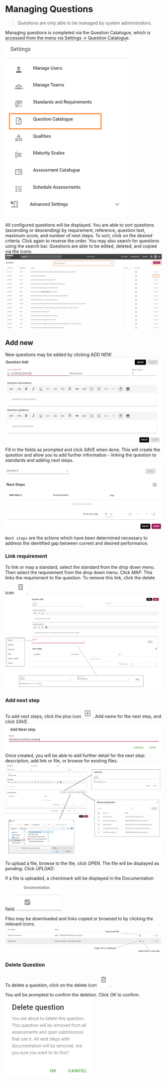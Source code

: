# Managing Questions
>Questions are only able to be managed by system administrators.

Managing questions is completed via the Question Catalogue, which is accessed from the menu via Settings -> Question Catalogue.
![Image](../assets/screenshots/jobs/menu-Qcatalogue.png)

All configured questions will be displayed. You are able to sort questions (ascending or descending) by requirement, reference, question text, maximum score, and number of next steps. To sort, click on the desired criteria. Click again to reverse the order. You may also search for questions using the search bar. Questions are able to be edited, deleted, and copied via the icons. 
![image](../assets/screenshots/jobs/questioncatalogue.png)

## Add new
New questions may be added by clicking _ADD NEW_.
![image](../assets/screenshots/jobs/addQuestion.png)
Fill in the fields as prompted and click _SAVE_ when done. This will create the question and allow you to add further information - linking the question to standards and adding next steps.
![image](../assets/screenshots/jobs/addQuestionNextSteps.png)

``Next steps`` are the actions which have been determined necessary to address the identified gap between current and desired performance.

### Link requirement
To link or map a standard, select the standard from the drop down menu. Then select the requirement from the drop down menu. Click _MAP_. This links the requirement to the question. To remove this link, click the delete icon ![image](../assets/screenshots/jobs/deleteIcon.png).
![image](../assets/screenshots/jobs/Qlinks.png)

### Add next step
To add next steps, click the plus icon ![image](../assets/screenshots/jobs/plusIcon.png).
Add name for the next step, and click _SAVE_.
![image](../assets/screenshots/jobs/addNextStep.png)
Once created, you will be able to add further detail for the next step: description, add link or file, or browse for existing files.
![image](../assets/screenshots/jobs/Qnextsteps.png)

To upload a file, browse to the file, click _OPEN_. The file will be displayed as _pending_. Click _UPLOAD_.

If a file is uploaded, a checkmark will be displayed in the Documentation field.
![image](../assets/screenshots/jobs/DocIncluded.png)

Files may be downloaded and links copied or browsed to by clicking the relevant icons.
![image](../assets/screenshots/jobs/DocActions.png)

### Delete Question
To delete a question, click on the delete icon ![image](../assets/screenshots/jobs/deleteIcon.png).

You will be prompted to confirm the deletion. Click _OK_ to confirm.
![image](../assets/screenshots/jobs/deleteQ.png)
